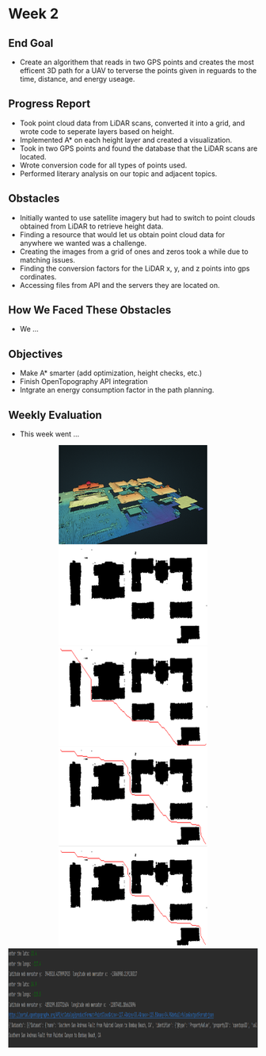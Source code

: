 # Week 2

## End Goal
* Create an algorithem that reads in two GPS points and creates the most efficent 3D path for a UAV to terverse the points given in reguards to the time, distance, and energy useage.

## Progress Report
* Took point cloud data from LiDAR scans, converted it into a grid, and wrote code to seperate layers based on height.
* Implemented A* on each height layer and created a visualization.
* Took in two GPS points and found the database that the LiDAR scans are located.
* Wrote conversion code for all types of points used.
* Performed literary analysis on our topic and adjacent topics.

## Obstacles

* Initially wanted to use satellite imagery but had to switch to point clouds obtained from LiDAR to retrieve height data.
* Finding a resource that would let us obtain point cloud data for anywhere we wanted was a challenge.
* Creating the images from a grid of ones and zeros took a while due to matching issues.
* Finding the conversion factors for the LiDAR x, y, and z points into gps cordinates.
* Accessing files from API and the servers they are located on.

## How We Faced These Obstacles
* We ...

## Objectives

* Make A* smarter (add optimization, height checks, etc.)
* Finish OpenTopography API integration
* Intgrate an energy consumption factor in the path planning.

## Weekly Evaluation
* This week went ...


<p align="center">
  <img src="https://github.com/alecstem/2022-REU-on-Smart-UAVs/blob/main/images/point%20cloud.png" width="300" height="200" >
  <img src="https://github.com/alecstem/2022-REU-on-Smart-UAVs/blob/main/images/before_astar_auburn.gif" width="300" height="200" >
  <img src="https://github.com/alecstem/2022-REU-on-Smart-UAVs/blob/main/images/before.png" width="300" height="200" >
  <img src="https://github.com/alecstem/2022-REU-on-Smart-UAVs/blob/main/images/after.png" width="300" height="200" >
  <img src="https://github.com/alecstem/2022-REU-on-Smart-UAVs/blob/main/images/cross_auburn_buffer2.gif" width="300" height="200" >
  <img src="https://github.com/alecstem/2022-REU-on-Smart-UAVs/blob/main/images/lats_and_longs_to_location_or_database_name.png" width="1200" height="200" >
  
  
</p>
